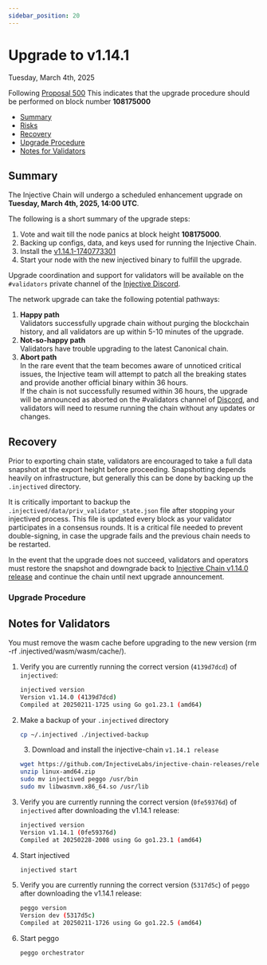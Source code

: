 ```yaml
---
sidebar_position: 20
---
```


# Upgrade to v1.14.1

Tuesday, March 4th, 2025

Following [Proposal 500](https://hub.injective.network/proposals/500) This indicates that the upgrade procedure should be performed on block number **108175000**

* [Summary](#summary)
* [Risks](#risks)
* [Recovery](#recovery)
* [Upgrade Procedure](#upgrade-procedure)
* [Notes for Validators](#notes-for-validators)

## Summary

The Injective Chain will undergo a scheduled enhancement upgrade on **Tuesday, March 4th, 2025, 14:00 UTC**.

The following is a short summary of the upgrade steps:

1. Vote and wait till the node panics at block height **108175000**.
2. Backing up configs, data, and keys used for running the Injective Chain.
3. Install the [v1.14.1-1740773301](https://github.com/InjectiveLabs/injective-chain-releases/releases/tag/v1.14.1-1740773301)
4. Start your node with the new injectived binary to fulfill the upgrade.

Upgrade coordination and support for validators will be available on the `#validators` private channel of the [Injective Discord](https://discord.gg/injective).

The network upgrade can take the following potential pathways:

1. **Happy path**\
   Validators successfully upgrade chain without purging the blockchain history, and all validators are up within 5-10 minutes of the upgrade.
2. **Not-so-happy path**\
   Validators have trouble upgrading to the latest Canonical chain.
3. **Abort path**\
   In the rare event that the team becomes aware of unnoticed critical issues, the Injective team will attempt to patch all the breaking states and provide another official binary within 36 hours.\
   If the chain is not successfully resumed within 36 hours, the upgrade will be announced as aborted on the #validators channel of [Discord](https://discord.gg/injective), and validators will need to resume running the chain without any updates or changes.

## Recovery

Prior to exporting chain state, validators are encouraged to take a full data snapshot at the export height before proceeding. Snapshotting depends heavily on infrastructure, but generally this can be done by backing up the `.injectived` directory.

It is critically important to backup the `.injectived/data/priv_validator_state.json` file after stopping your injectived process. This file is updated every block as your validator participates in a consensus rounds. It is a critical file needed to prevent double-signing, in case the upgrade fails and the previous chain needs to be restarted.

In the event that the upgrade does not succeed, validators and operators must restore the snapshot and downgrade back to [Injective Chain v1.14.0 release](https://github.com/InjectiveLabs/injective-chain-releases/releases/tag/v1.14.1-1740773301) and continue the chain until next upgrade announcement.

### Upgrade Procedure

## Notes for Validators

You must remove the wasm cache before upgrading to the new version (rm -rf .injectived/wasm/wasm/cache/).

1.  Verify you are currently running the correct version (`4139d7dcd`) of `injectived`:

    ```bash
    injectived version
    Version v1.14.0 (4139d7dcd)
    Compiled at 20250211-1725 using Go go1.23.1 (amd64)
    ```
2.  Make a backup of your `.injectived` directory

    ```bash
    cp ~/.injectived ./injectived-backup
    ```

    3. Download and install the injective-chain `v1.14.1 release`

    ```bash
    wget https://github.com/InjectiveLabs/injective-chain-releases/releases/download/v1.14.1-1740773301/linux-amd64.zip
    unzip linux-amd64.zip
    sudo mv injectived peggo /usr/bin
    sudo mv libwasmvm.x86_64.so /usr/lib
    ```
3.  Verify you are currently running the correct version (`0fe59376d`) of `injectived` after downloading the v1.14.1 release:

    ```bash
    injectived version
    Version v1.14.1 (0fe59376d)
    Compiled at 20250228-2008 using Go go1.23.1 (amd64)
    ```
4.  Start injectived

    ```bash
    injectived start
    ```
5.  Verify you are currently running the correct version (`5317d5c`) of `peggo` after downloading the v1.14.1 release:

    ```bash
    peggo version
    Version dev (5317d5c)
    Compiled at 20250211-1726 using Go go1.22.5 (amd64)
    ```
6.  Start peggo

    ```bash
    peggo orchestrator
    ```

